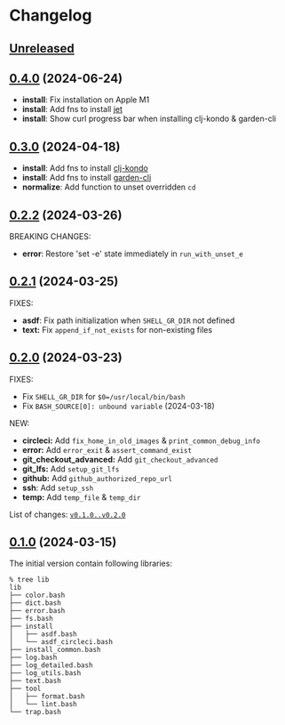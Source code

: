 # Changelog

## [Unreleased]

[Unreleased]: https://github.com/rynkowsg/shell-gr/compare/v0.4.0..main

## [0.4.0](https://github.com/rynkowsg/shell-gr/commits/v0.4.0) (2024-06-24)

- **install**: Fix installation on Apple M1
- **install**: Add fns to install [jet](https://github.com/borkdude/jet)
- **install**: Show curl progress bar when installing clj-kondo & garden-cli

## [0.3.0](https://github.com/rynkowsg/shell-gr/commits/v0.3.0) (2024-04-18)

- **install**: Add fns to install [clj-kondo](https://github.com/clj-kondo/clj-kondo)
- **install**: Add fns to install [garden-cli](https://github.com/nextjournal/garden-cli)
- **normalize**: Add function to unset overridden `cd`

## [0.2.2](https://github.com/rynkowsg/shell-gr/commits/v0.2.2) (2024-03-26)

BREAKING CHANGES:

- **error**: Restore 'set -e' state immediately in `run_with_unset_e`

## [0.2.1](https://github.com/rynkowsg/shell-gr/commits/v0.2.1) (2024-03-25)

FIXES:

- **asdf**: Fix path initialization when `SHELL_GR_DIR` not defined
- **text:** Fix `append_if_not_exists` for non-existing files

## [0.2.0](https://github.com/rynkowsg/shell-gr/commits/v0.2.0) (2024-03-23)

FIXES:
- Fix `SHELL_GR_DIR` for `$0=/usr/local/bin/bash`
- Fix `BASH_SOURCE[0]: unbound variable` (2024-03-18)

NEW:
- **circleci:** Add `fix_home_in_old_images` & `print_common_debug_info`
- **error:** Add `error_exit` & `assert_command_exist`
- **git_checkout_advanced:** Add `git_checkout_advanced`
- **git_lfs:** Add `setup_git_lfs`
- **github:** Add `github_authorized_repo_url`
- **ssh**: Add `setup_ssh`
- **temp:** Add `temp_file` & `temp_dir`

List of changes: [`v0.1.0..v0.2.0`](https://github.com/rynkowsg/shell-gr/commit/v0.1.0..v0.2.0)

## [0.1.0](https://github.com/rynkowsg/shell-gr/commits/v0.1.0) (2024-03-15)

The initial version contain following libraries:
```text
% tree lib
lib
├── color.bash
├── dict.bash
├── error.bash
├── fs.bash
├── install
│   ├── asdf.bash
│   └── asdf_circleci.bash
├── install_common.bash
├── log.bash
├── log_detailed.bash
├── log_utils.bash
├── text.bash
├── tool
│   ├── format.bash
│   └── lint.bash
└── trap.bash
```
